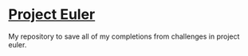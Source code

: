 # [Project Euler](https://projecteuler.net)

My repository to save all of my completions from challenges in project euler.